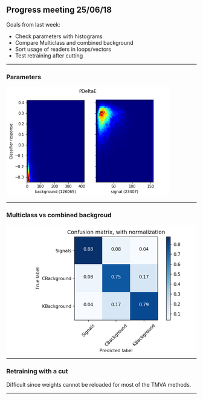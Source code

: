 ##  Progress meeting 25/06/18

Goals from last week:
- Check parameters with histograms
- Compare Multiclass and combined background
- Sort usage of readers in loops/vectors
- Test retraining after cutting
---

### Parameters

![param1](https://github.com/mj-will/ml4np/blob/master/figures/topologies/topo0/histPDeltaETopo0.png?raw=true)

---

### Multiclass vs combined backgroud

![cm](https://github.com/mj-will/ml4np/blob/master/figures/cm.png?raw=true)

---

### Retraining with a cut

Difficult since weights cannot be reloaded for most of the TMVA methods.

---
